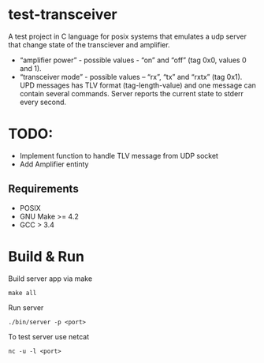 # test-transceiver

A test project in C language for posix systems that emulates a udp server that
change state of the transciever and amplifier.
* “amplifier power” - possible values - “on” and “off” (tag 0x0, values 0 and 1).
* “transceiver mode” - possible values – “rx”, “tx” and “rxtx” (tag 0x1).
UPD messages has TLV format (tag-length-value) and one message can contain several commands.
Server reports the current state to stderr every second.

# TODO:
* Implement function to handle TLV message from UDP socket
* Add Amplifier entinty


## Requirements
* POSIX
* GNU Make >= 4.2
* GCC > 3.4


# Build & Run
Build server app via make
```
make all
```

Run server
```
./bin/server -p <port>
```

To test server use netcat
```
nc -u -l <port>
```
